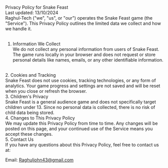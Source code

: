 Privacy Policy for Snake Feast <br>
Last updated: 13/10/2024
<br>
Raghul-Tech ("we", "us", or "our") operates the Snake Feast game (the "Service"). This Privacy Policy outlines the limited data we collect and how we handle it.<br>
<br>
1. Information We Collect<br>
We do not collect any personal information from users of Snake Feast. The game runs locally in your browser and does not request or store personal details like names, emails, or any other identifiable information.
<br>
2. Cookies and Tracking<br>
Snake Feast does not use cookies, tracking technologies, or any form of analytics. Your game progress and settings are not saved and will be reset when you close or refresh the browser.
<br>
3. Children's Privacy<br>
Snake Feast is a general audience game and does not specifically target children under 13. Since no personal data is collected, there is no risk of child data being stored.
<br>
4. Changes to This Privacy Policy<br>
We may update this Privacy Policy from time to time. Any changes will be posted on this page, and your continued use of the Service means you accept these changes.
<br>
5. Contact Us<br>
If you have any questions about this Privacy Policy, feel free to contact us at:<br>

Email: Raghuljohn43@gmail.com
